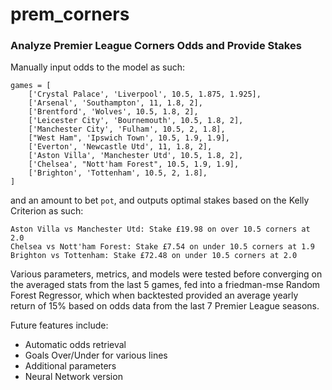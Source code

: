 # prem_corners
### Analyze Premier League Corners Odds and Provide Stakes

Manually input odds to the model as such:

```
games = [
    ['Crystal Palace', 'Liverpool', 10.5, 1.875, 1.925],
    ['Arsenal', 'Southampton', 11, 1.8, 2],
    ['Brentford', 'Wolves', 10.5, 1.8, 2],
    ['Leicester City', 'Bournemouth', 10.5, 1.8, 2],
    ['Manchester City', 'Fulham', 10.5, 2, 1.8],
    ["West Ham", 'Ipswich Town', 10.5, 1.9, 1.9],
    ['Everton', 'Newcastle Utd', 11, 1.8, 2],
    ['Aston Villa', 'Manchester Utd', 10.5, 1.8, 2],
    ['Chelsea', "Nott'ham Forest", 10.5, 1.9, 1.9],
    ['Brighton', 'Tottenham', 10.5, 2, 1.8],
]
```
and an amount to bet `pot`, and outputs optimal stakes based on the Kelly Criterion as such:

```
Aston Villa vs Manchester Utd: Stake £19.98 on over 10.5 corners at 2.0
Chelsea vs Nott'ham Forest: Stake £7.54 on under 10.5 corners at 1.9
Brighton vs Tottenham: Stake £72.48 on under 10.5 corners at 2.0
```

Various parameters, metrics, and models were tested before converging on the averaged stats from the last 5 games, fed into a friedman-mse Random Forest Regressor, which when backtested provided an average yearly return of 15% based on odds data from the last 7 Premier League seasons.

Future features include:
- Automatic odds retrieval
- Goals Over/Under for various lines
- Additional parameters
- Neural Network version
